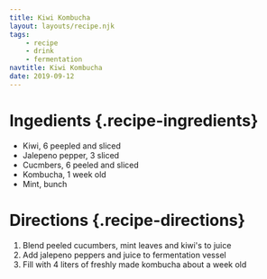 ```yaml
---
title: Kiwi Kombucha
layout: layouts/recipe.njk
tags:
    - recipe
    - drink
    - fermentation   
navtitle: Kiwi Kombucha
date: 2019-09-12
---
```

# Ingedients {.recipe-ingredients}

* Kiwi, 6 peepled and sliced
* Jalepeno pepper, 3 sliced
* Cucmbers, 6 peeled and sliced
* Kombucha, 1 week old
* Mint, bunch

# Directions {.recipe-directions}

1. Blend peeled cucumbers, mint leaves and kiwi's to juice
2. Add jalepeno peppers and juice to fermentation vessel
3. Fill with 4 liters of freshly made kombucha about a week old
